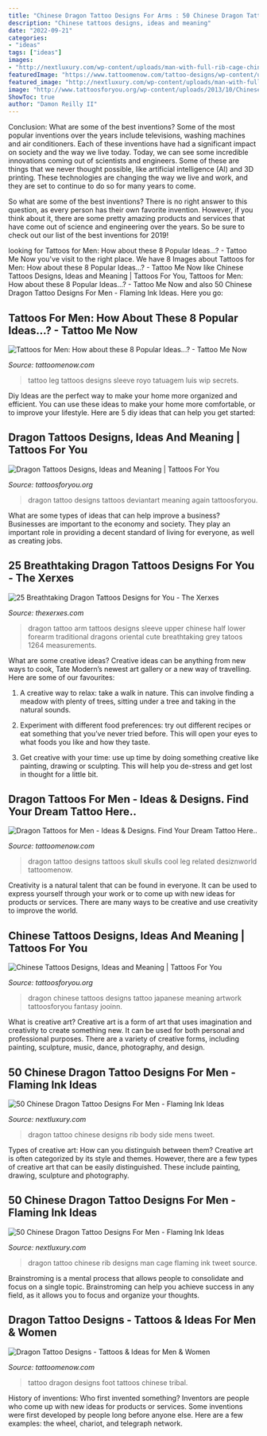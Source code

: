 ```yaml
---
title: "Chinese Dragon Tattoo Designs For Arms : 50 Chinese Dragon Tattoo Designs For Men"
description: "Chinese tattoos designs, ideas and meaning"
date: "2022-09-21"
categories:
- "ideas"
tags: ["ideas"]
images:
- "http://nextluxury.com/wp-content/uploads/man-with-full-rib-cage-chinese-dragon-tattoo.jpg"
featuredImage: "https://www.tattoomenow.com/tattoo-designs/wp-content/uploads/2012/09/dragontattoo.jpg"
featured_image: "http://nextluxury.com/wp-content/uploads/man-with-full-rib-cage-chinese-dragon-tattoo.jpg"
image: "http://www.tattoosforyou.org/wp-content/uploads/2013/10/Chinese-Dragon-Tattoos.jpg"
ShowToc: true
author: "Damon Reilly II"
---
```



Conclusion: What are some of the best inventions?
Some of the most popular inventions over the years include televisions, washing machines and air conditioners. Each of these inventions have had a significant impact on society and the way we live today. 
Today, we can see some incredible innovations coming out of scientists and engineers. Some of these are things that we never thought possible, like artificial intelligence (AI) and 3D printing. These technologies are changing the way we live and work, and they are set to continue to do so for many years to come. 

So what are some of the best inventions? There is no right answer to this question, as every person has their own favorite invention. However, if you think about it, there are some pretty amazing products and services that have come out of science and engineering over the years. So be sure to check out our list of the best inventions for 2019!

	

		
looking for Tattoos for Men: How about these 8 Popular Ideas...? - Tattoo Me Now you've visit to the right place. We have 8 Images about Tattoos for Men: How about these 8 Popular Ideas...? - Tattoo Me Now like Chinese Tattoos Designs, Ideas and Meaning | Tattoos For You, Tattoos for Men: How about these 8 Popular Ideas...? - Tattoo Me Now and also 50 Chinese Dragon Tattoo Designs For Men - Flaming Ink Ideas. Here you go:
		
    
## Tattoos For Men: How About These 8 Popular Ideas...? - Tattoo Me Now

<img loading=lazy src="http://www.tattoomenow.com/tattoo-designs/wp-content/uploads/2012/06/tatuagem_luis_royo_secrets_tattoo_leg_sleeve_wip.jpg" onerror="this.onerror=null;this.src='https://tse3.mm.bing.net/th?id=OIP.v7stdbPzTNpJnUqaux3lsAAAAA&amp;pid=15.1';" alt="Tattoos for Men: How about these 8 Popular Ideas...? - Tattoo Me Now">

_Source: tattoomenow.com_

>tattoo leg tattoos designs sleeve royo tatuagem luis wip secrets. 

	

Diy Ideas are the perfect way to make your home more organized and efficient. You can use these ideas to make your home more comfortable, or to improve your lifestyle. Here are 5 diy ideas that can help you get started: 

    
## Dragon Tattoos Designs, Ideas And Meaning | Tattoos For You

<img loading=lazy src="http://www.tattoosforyou.org/wp-content/uploads/2013/09/Dragon-Tattoo-Designs.jpg" onerror="this.onerror=null;this.src='https://tse1.mm.bing.net/th?id=OIP.7sHQNInftCo5SHUTewcPxgHaKa&amp;pid=15.1';" alt="Dragon Tattoos Designs, Ideas and Meaning | Tattoos For You">

_Source: tattoosforyou.org_

>dragon tattoo designs tattoos deviantart meaning again tattoosforyou. 

	

What are some types of ideas that can help improve a business?
Businesses are important to the economy and society. They play an important role in providing a decent standard of living for everyone, as well as creating jobs.

    
## 25 Breathtaking Dragon Tattoos Designs For You - The Xerxes

<img loading=lazy src="http://www.thexerxes.com/wp-content/uploads/2016/02/Dragon-Upper-Arm-Tattoos.jpg" onerror="this.onerror=null;this.src='https://tse3.mm.bing.net/th?id=OIP.M1Vc7zeCkGmbSPRRFhDZTwHaLs&amp;pid=15.1';" alt="25 Breathtaking Dragon Tattoos Designs for You - The Xerxes">

_Source: thexerxes.com_

>dragon tattoo arm tattoos designs sleeve upper chinese half lower forearm traditional dragons oriental cute breathtaking grey tatoos 1264 measurements. 

	

What are some creative ideas?
Creative ideas can be anything from new ways to cook, Tate Modern’s newest art gallery or a new way of travelling. Here are some of our favourites:
1. A creative way to relax: take a walk in nature. This can involve finding a meadow with plenty of trees, sitting under a tree and taking in the natural sounds.

2. Experiment with different food preferences: try out different recipes or eat something that you’ve never tried before. This will open your eyes to what foods you like and how they taste.

3. Get creative with your time: use up time by doing something creative like painting, drawing or sculpting. This will help you de-stress and get lost in thought for a little bit.

    
## Dragon Tattoos For Men - Ideas &amp; Designs. Find Your Dream Tattoo Here..

<img loading=lazy src="https://www.tattoomenow.com/tattoo-designs/wp-content/uploads/2012/09/dragon_n_skulls.jpg" onerror="this.onerror=null;this.src='https://tse3.mm.bing.net/th?id=OIP.Y7jlAjRvhlb33TYNrpjF9wHaJ4&amp;pid=15.1';" alt="Dragon Tattoos for Men - Ideas &amp; Designs. Find Your Dream Tattoo Here..">

_Source: tattoomenow.com_

>dragon tattoo designs tattoos skull skulls cool leg related desiznworld tattoomenow. 

	

Creativity is a natural talent that can be found in everyone. It can be used to express yourself through your work or to come up with new ideas for products or services. There are many ways to be creative and use creativity to improve the world.

    
## Chinese Tattoos Designs, Ideas And Meaning | Tattoos For You

<img loading=lazy src="http://www.tattoosforyou.org/wp-content/uploads/2013/10/Chinese-Dragon-Tattoos.jpg" onerror="this.onerror=null;this.src='https://tse4.mm.bing.net/th?id=OIP.ciqzJW6Uogfncg4qmz6bygHaL4&amp;pid=15.1';" alt="Chinese Tattoos Designs, Ideas and Meaning | Tattoos For You">

_Source: tattoosforyou.org_

>dragon chinese tattoos designs tattoo japanese meaning artwork tattoosforyou fantasy jooinn. 

	

What is creative art?
Creative art is a form of art that uses imagination and creativity to create something new. It can be used for both personal and professional purposes. There are a variety of creative forms, including painting, sculpture, music, dance, photography, and design.

    
## 50 Chinese Dragon Tattoo Designs For Men - Flaming Ink Ideas

<img loading=lazy src="http://nextluxury.com/wp-content/uploads/shaded-grey-chinese-dragon-mens-rib-cage-side-of-body-tattoo.jpg" onerror="this.onerror=null;this.src='https://tse3.mm.bing.net/th?id=OIP.TAEtRFtJVvUVpN6bPpsHrQAAAA&amp;pid=15.1';" alt="50 Chinese Dragon Tattoo Designs For Men - Flaming Ink Ideas">

_Source: nextluxury.com_

>dragon tattoo chinese designs rib body side mens tweet. 

	

Types of creative art: How can you distinguish between them?
Creative art is often categorized by its style and themes. However, there are a few types of creative art that can be easily distinguished. These include painting, drawing, sculpture and photography.

    
## 50 Chinese Dragon Tattoo Designs For Men - Flaming Ink Ideas

<img loading=lazy src="http://nextluxury.com/wp-content/uploads/man-with-full-rib-cage-chinese-dragon-tattoo.jpg" onerror="this.onerror=null;this.src='https://tse4.mm.bing.net/th?id=OIP.VfWt5NPjnL71QGsC1IW-3QAAAA&amp;pid=15.1';" alt="50 Chinese Dragon Tattoo Designs For Men - Flaming Ink Ideas">

_Source: nextluxury.com_

>dragon tattoo chinese rib designs man cage flaming ink tweet source. 

	

Brainstroming is a mental process that allows people to consolidate and focus on a single topic. Brainstroming can help you achieve success in any field, as it allows you to focus and organize your thoughts.

    
## Dragon Tattoo Designs - Tattoos &amp; Ideas For Men &amp; Women

<img loading=lazy src="https://www.tattoomenow.com/tattoo-designs/wp-content/uploads/2012/09/dragontattoo.jpg" onerror="this.onerror=null;this.src='https://tse3.mm.bing.net/th?id=OIP.vW3rDcT1aYjM8Q5v53WMBQHaJ6&amp;pid=15.1';" alt="Dragon Tattoo Designs - Tattoos &amp; Ideas for Men &amp; Women">

_Source: tattoomenow.com_

>tattoo dragon designs foot tattoos chinese tribal. 

	

History of inventions: Who first invented something?
Inventors are people who come up with new ideas for products or services. Some inventions were first developed by people long before anyone else. Here are a few examples: the wheel, chariot, and telegraph network.

